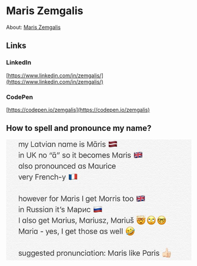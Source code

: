 # Maris Zemgalis
About: [Maris Zemgalis](./maris-zemgalis/)

## Links

### LinkedIn
[https://www.linkedin.com/in/zemgalis/](https://www.linkedin.com/in/zemgalis/)

### CodePen
[https://codepen.io/zemgalis](https://codepen.io/zemgalis)

## How to spell and pronounce my name? 
<img src="./maris-like-paris.jpg" title="suggested pronounciation: Maris like Paris">
